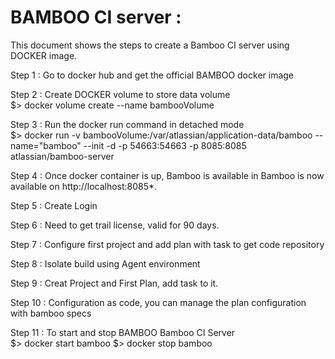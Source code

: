 # BAMBOO CI server :

This document shows the steps to create a Bamboo CI server using DOCKER image.

Step 1 : Go to docker hub and get the official BAMBOO docker image

Step 2 : Create DOCKER volume to store data volume</br>
  $> docker volume create --name bambooVolume

Step 3 : Run the docker run command in detached mode</br>
  $> docker run -v bambooVolume:/var/atlassian/application-data/bamboo --name="bamboo" --init -d -p 54663:54663 -p 8085:8085 atlassian/bamboo-server

Step 4 : Once docker container is up, Bamboo is available in Bamboo is now available on http://localhost:8085*.

Step 5 : Create Login

Step 6 : Need to get trail license, valid for 90 days.

Step 7 : Configure first project and add plan with task to get code repository

Step 8 : Isolate build using Agent environment

Step 9 : Creat Project and First Plan, add task to it.

Step 10 : Configuration as code, you can manage the plan configuration with bamboo specs

Step 11 : To start and stop BAMBOO Bamboo CI Server</br>
  $> docker start bamboo
  $> docker stop bamboo
